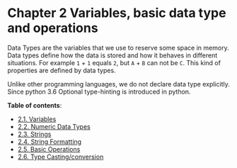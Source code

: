 # Chapter 2 Variables, basic data type and operations

Data Types are the variables that we use to reserve some space in memory. Data types define how the data is stored and how it behaves in different situations. For example `1` + `1` equals `2`, but `A` + `B` can not be `C`. This kind of properties are defined by data types.

Unlike other programming languages, we do not declare data type explicitly. Since python 3.6 Optional type-hinting is introduced in python.

**Table of contents**:

- [2.1. Variables](Chapter%202.1%20Variables.md)
- [2.2. Numeric Data Types](Chapter%202.2%20Numeric%20Data%20Types.md)
- [2.3. Strings](Chapter%202.3%20Strings.md)
- [2.4. String Formatting](Chapter%202.4%20string%20formatting.md)
- [2.5. Basic Operations](Chapter%202.5%20Operations.md)
- [2.6. Type Casting/conversion](Chapter%202.6%20Typecasting.md)
